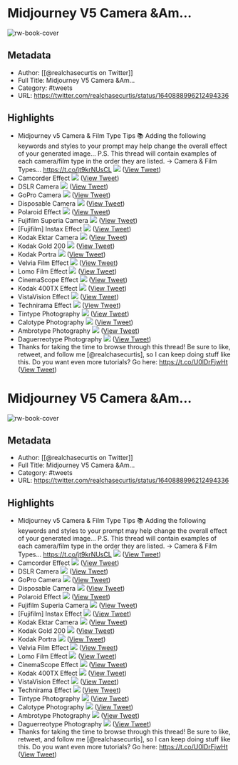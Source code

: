 # Midjourney V5 Camera &Am...

![rw-book-cover](https://pbs.twimg.com/profile_images/1706355046693089280/U11OFh7Z.jpg)

## Metadata
- Author: [[@realchasecurtis on Twitter]]
- Full Title: Midjourney V5 Camera &Am...
- Category: #tweets
- URL: https://twitter.com/realchasecurtis/status/1640888996212494336

## Highlights
- Midjourney v5 Camera & Film Type Tips 📚
  Adding the following keywords and styles to your prompt may help change the overall effect of your generated image...
  P.S. This thread will contain examples of each camera/film type in the order they are listed.
  → Camera & Film Types… https://t.co/jt9krNUsCL 
  ![](https://pbs.twimg.com/media/FsWZ1b-X0AIqu64.jpg) ([View Tweet](https://twitter.com/realchasecurtis/status/1640888996212494336))
- Camcorder Effect 
  ![](https://pbs.twimg.com/media/FsWdx-2XgAIC8Dg.jpg) ([View Tweet](https://twitter.com/realchasecurtis/status/1640891264471289857))
- DSLR Camera 
  ![](https://pbs.twimg.com/media/FsWer3XWIAIJ3zX.jpg) ([View Tweet](https://twitter.com/realchasecurtis/status/1640892231388131328))
- GoPro Camera 
  ![](https://pbs.twimg.com/media/FsWf9_-WcAASbRw.jpg) ([View Tweet](https://twitter.com/realchasecurtis/status/1640893621674147841))
- Disposable Camera 
  ![](https://pbs.twimg.com/media/FsWgIgEWAAE3k3E.jpg) ([View Tweet](https://twitter.com/realchasecurtis/status/1640893808194863104))
- Polaroid Effect 
  ![](https://pbs.twimg.com/media/FsWhIQSXoAEkSng.jpg) ([View Tweet](https://twitter.com/realchasecurtis/status/1640894928963133440))
- Fujifilm Superia Camera 
  ![](https://pbs.twimg.com/media/FsWhV4VXwAIumSW.jpg) ([View Tweet](https://twitter.com/realchasecurtis/status/1640895216751198208))
- [Fujifilm] Instax Effect 
  ![](https://pbs.twimg.com/media/FsWk7X-WAAAw3Yz.jpg) ([View Tweet](https://twitter.com/realchasecurtis/status/1640899095018582017))
- Kodak Ektar Camera 
  ![](https://pbs.twimg.com/media/FsWleqXWwAYnn16.jpg) ([View Tweet](https://twitter.com/realchasecurtis/status/1640899683437428737))
- Kodak Gold 200 
  ![](https://pbs.twimg.com/media/FsWmsVPXwAAXiVK.jpg) ([View Tweet](https://twitter.com/realchasecurtis/status/1640901023106514944))
- Kodak Portra 
  ![](https://pbs.twimg.com/media/FsWm6diXgAQdFIu.jpg) ([View Tweet](https://twitter.com/realchasecurtis/status/1640901254619574468))
- Velvia Film Effect 
  ![](https://pbs.twimg.com/media/FsWn5OdXoAA0jmj.jpg) ([View Tweet](https://twitter.com/realchasecurtis/status/1640902436368920583))
- Lomo Film Effect 
  ![](https://pbs.twimg.com/media/FsWovO4X0AE2BBG.jpg) ([View Tweet](https://twitter.com/realchasecurtis/status/1640903293760094212))
- CinemaScope Effect 
  ![](https://pbs.twimg.com/media/FsWqSfbWwAAsHXC.jpg) ([View Tweet](https://twitter.com/realchasecurtis/status/1640904925092749312))
- Kodak 400TX Effect 
  ![](https://pbs.twimg.com/media/FsWqeNSWAAE54cP.jpg) ([View Tweet](https://twitter.com/realchasecurtis/status/1640905189040308225))
- VistaVision Effect 
  ![](https://pbs.twimg.com/media/FsWttjzXwA0uNmJ.jpg) ([View Tweet](https://twitter.com/realchasecurtis/status/1640908740080615424))
- Technirama Effect 
  ![](https://pbs.twimg.com/media/FsWu1CvWcAAJ1YN.jpg) ([View Tweet](https://twitter.com/realchasecurtis/status/1640909905715421189))
- Tintype Photography 
  ![](https://pbs.twimg.com/media/FsWu77RWAAEfBU1.jpg) ([View Tweet](https://twitter.com/realchasecurtis/status/1640910082442403842))
- Calotype Photography 
  ![](https://pbs.twimg.com/media/FsWvryhWAAUyrkz.jpg) ([View Tweet](https://twitter.com/realchasecurtis/status/1640910898595262465))
- Ambrotype Photography 
  ![](https://pbs.twimg.com/media/FsWwy6OXoAAjc8D.jpg) ([View Tweet](https://twitter.com/realchasecurtis/status/1640912105149808641))
- Daguerreotype Photography 
  ![](https://pbs.twimg.com/media/FsWw5o3WAAIEqjn.jpg) ([View Tweet](https://twitter.com/realchasecurtis/status/1640912466480705543))
- Thanks for taking the time to browse through this thread! 
  Be sure to like, retweet, and follow me [@realchasecurtis], so I can keep doing stuff like this.
  Do you want even more tutorials? Go here: https://t.co/U0lDrFjwHt ([View Tweet](https://twitter.com/realchasecurtis/status/1640914079123374081))
# Midjourney V5 Camera &Am...

![rw-book-cover](https://pbs.twimg.com/profile_images/1706355046693089280/U11OFh7Z.jpg)

## Metadata
- Author: [[@realchasecurtis on Twitter]]
- Full Title: Midjourney V5 Camera &Am...
- Category: #tweets
- URL: https://twitter.com/realchasecurtis/status/1640888996212494336

## Highlights
- Midjourney v5 Camera & Film Type Tips 📚
  Adding the following keywords and styles to your prompt may help change the overall effect of your generated image...
  P.S. This thread will contain examples of each camera/film type in the order they are listed.
  → Camera & Film Types… https://t.co/jt9krNUsCL 
  ![](https://pbs.twimg.com/media/FsWZ1b-X0AIqu64.jpg) ([View Tweet](https://twitter.com/realchasecurtis/status/1640888996212494336))
- Camcorder Effect 
  ![](https://pbs.twimg.com/media/FsWdx-2XgAIC8Dg.jpg) ([View Tweet](https://twitter.com/realchasecurtis/status/1640891264471289857))
- DSLR Camera 
  ![](https://pbs.twimg.com/media/FsWer3XWIAIJ3zX.jpg) ([View Tweet](https://twitter.com/realchasecurtis/status/1640892231388131328))
- GoPro Camera 
  ![](https://pbs.twimg.com/media/FsWf9_-WcAASbRw.jpg) ([View Tweet](https://twitter.com/realchasecurtis/status/1640893621674147841))
- Disposable Camera 
  ![](https://pbs.twimg.com/media/FsWgIgEWAAE3k3E.jpg) ([View Tweet](https://twitter.com/realchasecurtis/status/1640893808194863104))
- Polaroid Effect 
  ![](https://pbs.twimg.com/media/FsWhIQSXoAEkSng.jpg) ([View Tweet](https://twitter.com/realchasecurtis/status/1640894928963133440))
- Fujifilm Superia Camera 
  ![](https://pbs.twimg.com/media/FsWhV4VXwAIumSW.jpg) ([View Tweet](https://twitter.com/realchasecurtis/status/1640895216751198208))
- [Fujifilm] Instax Effect 
  ![](https://pbs.twimg.com/media/FsWk7X-WAAAw3Yz.jpg) ([View Tweet](https://twitter.com/realchasecurtis/status/1640899095018582017))
- Kodak Ektar Camera 
  ![](https://pbs.twimg.com/media/FsWleqXWwAYnn16.jpg) ([View Tweet](https://twitter.com/realchasecurtis/status/1640899683437428737))
- Kodak Gold 200 
  ![](https://pbs.twimg.com/media/FsWmsVPXwAAXiVK.jpg) ([View Tweet](https://twitter.com/realchasecurtis/status/1640901023106514944))
- Kodak Portra 
  ![](https://pbs.twimg.com/media/FsWm6diXgAQdFIu.jpg) ([View Tweet](https://twitter.com/realchasecurtis/status/1640901254619574468))
- Velvia Film Effect 
  ![](https://pbs.twimg.com/media/FsWn5OdXoAA0jmj.jpg) ([View Tweet](https://twitter.com/realchasecurtis/status/1640902436368920583))
- Lomo Film Effect 
  ![](https://pbs.twimg.com/media/FsWovO4X0AE2BBG.jpg) ([View Tweet](https://twitter.com/realchasecurtis/status/1640903293760094212))
- CinemaScope Effect 
  ![](https://pbs.twimg.com/media/FsWqSfbWwAAsHXC.jpg) ([View Tweet](https://twitter.com/realchasecurtis/status/1640904925092749312))
- Kodak 400TX Effect 
  ![](https://pbs.twimg.com/media/FsWqeNSWAAE54cP.jpg) ([View Tweet](https://twitter.com/realchasecurtis/status/1640905189040308225))
- VistaVision Effect 
  ![](https://pbs.twimg.com/media/FsWttjzXwA0uNmJ.jpg) ([View Tweet](https://twitter.com/realchasecurtis/status/1640908740080615424))
- Technirama Effect 
  ![](https://pbs.twimg.com/media/FsWu1CvWcAAJ1YN.jpg) ([View Tweet](https://twitter.com/realchasecurtis/status/1640909905715421189))
- Tintype Photography 
  ![](https://pbs.twimg.com/media/FsWu77RWAAEfBU1.jpg) ([View Tweet](https://twitter.com/realchasecurtis/status/1640910082442403842))
- Calotype Photography 
  ![](https://pbs.twimg.com/media/FsWvryhWAAUyrkz.jpg) ([View Tweet](https://twitter.com/realchasecurtis/status/1640910898595262465))
- Ambrotype Photography 
  ![](https://pbs.twimg.com/media/FsWwy6OXoAAjc8D.jpg) ([View Tweet](https://twitter.com/realchasecurtis/status/1640912105149808641))
- Daguerreotype Photography 
  ![](https://pbs.twimg.com/media/FsWw5o3WAAIEqjn.jpg) ([View Tweet](https://twitter.com/realchasecurtis/status/1640912466480705543))
- Thanks for taking the time to browse through this thread! 
  Be sure to like, retweet, and follow me [@realchasecurtis], so I can keep doing stuff like this.
  Do you want even more tutorials? Go here: https://t.co/U0lDrFjwHt ([View Tweet](https://twitter.com/realchasecurtis/status/1640914079123374081))
